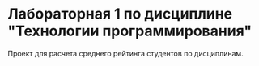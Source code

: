# Лабораторная 1 по дисциплине "Технологии программирования"

Проект для расчета среднего рейтинга студентов по дисциплинам.